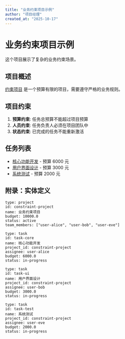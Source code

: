 ```yaml
---
title: "业务约束项目示例"
author: "项目经理"
created_at: "2025-10-17"
---
```


# 业务约束项目示例

这个项目展示了复杂的业务约束场景。

## 项目概述

[约束项目](entity://constraint-project) 是一个预算有限的项目，需要遵守严格的业务规则。

## 项目约束

1. **预算约束**: 任务总预算不能超过项目预算
2. **人员约束**: 任务负责人必须在项目团队中
3. **状态约束**: 已完成的任务不能重新激活

## 任务列表

- [核心功能开发](entity://task-core) - 预算 6000 元
- [用户界面设计](entity://task-ui) - 预算 3000 元
- [系统测试](entity://task-test) - 预算 2000 元

## 附录：实体定义

```entity
type: project
id: constraint-project
name: 业务约束项目
budget: 10000.0
status: active
team_members: ["user-alice", "user-bob", "user-eve"]
```

```entity
type: task
id: task-core
name: 核心功能开发
project_id: constraint-project
assignee: user-alice
budget: 6000.0
status: in-progress
```

```entity
type: task
id: task-ui
name: 用户界面设计
project_id: constraint-project
assignee: user-bob
budget: 3000.0
status: in-progress
```

```entity
type: task
id: task-test
name: 系统测试
project_id: constraint-project
assignee: user-eve
budget: 2000.0
status: in-progress
```